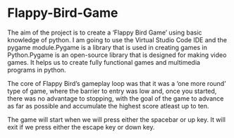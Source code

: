 # Flappy-Bird-Game
The aim of the project is to create a ‘Flappy Bird Game’ using basic knowledge of python. I am going to use the Virtual Studio Code IDE and the pygame module.Pygame is a library that is used in creating games in Python.Pygame is an open-source library that is designed for making video games. It helps us to create fully functional games and multimedia programs in python.

The core of Flappy Bird’s gameplay loop was that it was a ‘one more round’ type of game, where the barrier to entry was low and, once you started, there was no advantage to stopping, with the goal of the game to advance as far as possible and accumulate the highest score atleast up to ten.

The game will start when we will press either the spacebar or up key. It will exit if we press either the escape key or down key.


